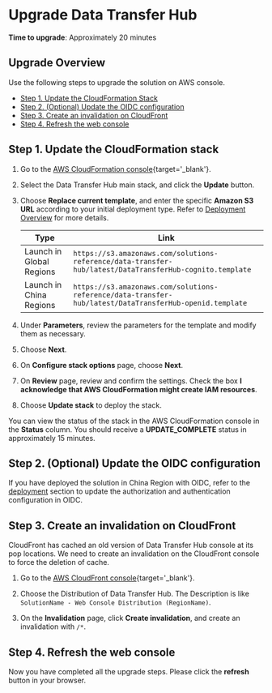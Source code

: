 # Upgrade Data Transfer Hub

**Time to upgrade**: Approximately 20 minutes

## Upgrade Overview

Use the following steps to upgrade the solution on AWS console. 

* [Step 1. Update the CloudFormation Stack](#step-1-update-the-cloudformation-stack)
* [Step 2. (Optional) Update the OIDC configuration](#oidc-update)
* [Step 3. Create an invalidation on CloudFront](#step-3-create-an-invalidation-on-cloudfront)
* [Step 4. Refresh the web console](#step-4-refresh-the-web-console)

## Step 1. Update the CloudFormation stack

1. Go to the [AWS CloudFormation console](https://console.aws.amazon.com/cloudformation/){target='_blank'}.

2. Select the Data Transfer Hub main stack, and click the **Update** button.

3. Choose **Replace current template**, and enter the specific **Amazon S3 URL** according to your initial deployment type. Refer to [Deployment Overview](./deployment.md) for more details.

    | Type                                         | Link                                                         |
    | -------------------------------------------- | ------------------------------------------------------------ |
    | Launch in Global Regions       | `https://s3.amazonaws.com/solutions-reference/data-transfer-hub/latest/DataTransferHub-cognito.template` |
    | Launch in China Regions | `https://s3.amazonaws.com/solutions-reference/data-transfer-hub/latest/DataTransferHub-openid.template` |

4. Under **Parameters**, review the parameters for the template and modify them as necessary.

5. Choose **Next**.

6. On **Configure stack options** page, choose **Next**.

7. On **Review** page, review and confirm the settings. Check the box **I acknowledge that AWS CloudFormation might create IAM resources**.

8. Choose **Update stack** to deploy the stack.

You can view the status of the stack in the AWS CloudFormation console in the **Status** column. You should receive a **UPDATE_COMPLETE** status in approximately 15 minutes.

## Step 2. (Optional) Update the OIDC configuration <a name="oidc-update"></a>

If you have deployed the solution in China Region with OIDC, refer to the [deployment](../deployment/#prerequisite-1-create-an-oidc-user-pool) section to update the authorization and authentication configuration in OIDC.

## Step 3. Create an invalidation on CloudFront

CloudFront has cached an old version of Data Transfer Hub console at its pop locations. We need to create an invalidation on the CloudFront console to 
force the deletion of cache. 

1. Go to the [AWS CloudFront console](https://console.aws.amazon.com/cloudfront/){target='_blank'}.

2. Choose the Distribution of Data Transfer Hub. The Description is like `SolutionName - Web Console Distribution (RegionName)`.

3. On the **Invalidation** page, click **Create invalidation**, and create an invalidation with `/*`.

## Step 4. Refresh the web console

Now you have completed all the upgrade steps. Please click the **refresh** button in your browser.
